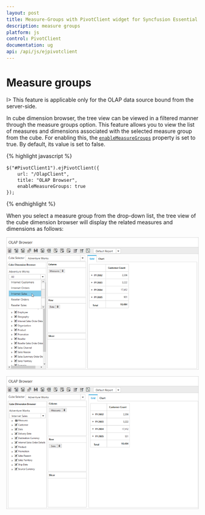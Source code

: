 ```yaml
---
layout: post
title: Measure-Groups with PivotClient widget for Syncfusion Essential JS
description: measure groups
platform: js
control: PivotClient
documentation: ug
api: /api/js/ejpivotclient
---
```


# Measure groups

I> This feature is applicable only for the OLAP data source bound from the server-side.

In cube dimension browser, the tree view can be viewed in a filtered manner through the measure groups option. This feature allows you to view the list of measures and dimensions associated with the selected measure group from the cube. For enabling this, the [`enableMeasureGroups`](/api/js/ejpivotclient#members:enablemeasuregroups) property is set to true. By default, its value is set to false.

{% highlight javascript %}

    $("#PivotClient1").ejPivotClient({
        url: "/OlapClient",
        title: "OLAP Browser",
        enableMeasureGroups: true
    });

{% endhighlight %}

When you select a measure group from the drop-down list, the tree view of the cube dimension browser will display the related measures and dimensions as follows:

![Measure group in JavaScript pivot client control](Measure-Groups_images/beforemeasure.png)

![Internet sales Measure Group in JavaScript pivot client control](Measure-Groups_images/aftermeasure.png)

